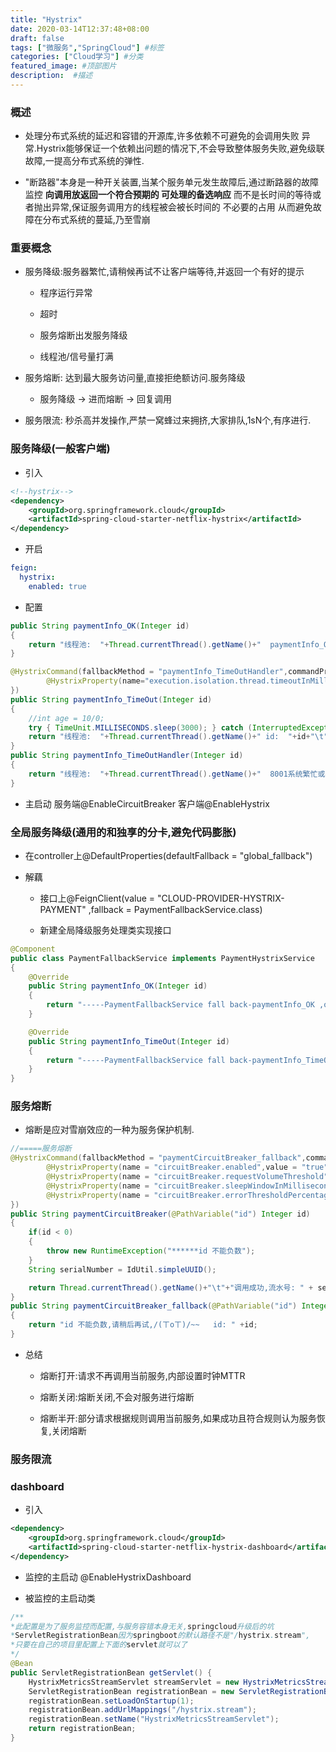 ```yaml
---
title: "Hystrix"
date: 2020-03-14T12:37:48+08:00
draft: false
tags: ["微服务","SpringCloud"] #标签
categories: ["Cloud学习"] #分类
featured_image: #顶部图片
description:  #描述
---
```


### 概述

- 处理分布式系统的延迟和容错的开源库,许多依赖不可避免的会调用失败 异常.Hystrix能够保证一个依赖出问题的情况下,不会导致整体服务失败,避免级联故障,一提高分布式系统的弹性.

- "断路器"本身是一种开关装置,当某个服务单元发生故障后,通过断路器的故障监控 **向调用放返回一个符合预期的 可处理的备选响应** 而不是长时间的等待或者抛出异常,保证服务调用方的线程被会被长时间的 不必要的占用 从而避免故障在分布式系统的蔓延,乃至雪崩

### 重要概念

- 服务降级:服务器繁忙,请稍候再试不让客户端等待,并返回一个有好的提示

  - 程序运行异常

  - 超时

  - 服务熔断出发服务降级

  - 线程池/信号量打满

- 服务熔断: 达到最大服务访问量,直接拒绝额访问.服务降级

  - 服务降级 -> 进而熔断 -> 回复调用

- 服务限流: 秒杀高并发操作,严禁一窝蜂过来拥挤,大家排队,1sN个,有序进行.

### 服务降级(一般客户端)

- 引入

```xml
<!--hystrix-->
<dependency>
    <groupId>org.springframework.cloud</groupId>
    <artifactId>spring-cloud-starter-netflix-hystrix</artifactId>
</dependency>
```

- 开启

```yml
feign:
  hystrix:
    enabled: true
```

- 配置

```java
public String paymentInfo_OK(Integer id)
{
    return "线程池:  "+Thread.currentThread().getName()+"  paymentInfo_OK,id:  "+id+"\t"+"O(∩_∩)O哈哈~";
}

@HystrixCommand(fallbackMethod = "paymentInfo_TimeOutHandler",commandProperties = {
        @HystrixProperty(name="execution.isolation.thread.timeoutInMilliseconds",value="5000")
})
public String paymentInfo_TimeOut(Integer id)
{
    //int age = 10/0;
    try { TimeUnit.MILLISECONDS.sleep(3000); } catch (InterruptedException e) { e.printStackTrace(); }
    return "线程池:  "+Thread.currentThread().getName()+" id:  "+id+"\t"+"O(∩_∩)O哈哈~"+"  耗时(秒): ";
}
public String paymentInfo_TimeOutHandler(Integer id)
{
    return "线程池:  "+Thread.currentThread().getName()+"  8001系统繁忙或者运行报错,请稍后再试,id:  "+id+"\t"+"o(╥﹏╥)o";
}
```

- 主启动 服务端@EnableCircuitBreaker 客户端@EnableHystrix

### 全局服务降级(通用的和独享的分卡,避免代码膨胀)

- 在controller上@DefaultProperties(defaultFallback = "global_fallback")

- 解藕

  - 接口上@FeignClient(value = "CLOUD-PROVIDER-HYSTRIX-PAYMENT" ,fallback = PaymentFallbackService.class)

  - 新建全局降级服务处理类实现接口

```java
@Component
public class PaymentFallbackService implements PaymentHystrixService
{
    @Override
    public String paymentInfo_OK(Integer id)
    {
        return "-----PaymentFallbackService fall back-paymentInfo_OK ,o(╥﹏╥)o";
    }

    @Override
    public String paymentInfo_TimeOut(Integer id)
    {
        return "-----PaymentFallbackService fall back-paymentInfo_TimeOut ,o(╥﹏╥)o";
    }
}
```

### 服务熔断

- 熔断是应对雪崩效应的一种为服务保护机制.

```java
//=====服务熔断
@HystrixCommand(fallbackMethod = "paymentCircuitBreaker_fallback",commandProperties = {
        @HystrixProperty(name = "circuitBreaker.enabled",value = "true"),// 是否开启断路器
        @HystrixProperty(name = "circuitBreaker.requestVolumeThreshold",value = "10"),// 请求次数
        @HystrixProperty(name = "circuitBreaker.sleepWindowInMilliseconds",value = "10000"), // 时间窗口期
        @HystrixProperty(name = "circuitBreaker.errorThresholdPercentage",value = "60"),// 失败率达到多少后跳闸
})
public String paymentCircuitBreaker(@PathVariable("id") Integer id)
{
    if(id < 0)
    {
        throw new RuntimeException("******id 不能负数");
    }
    String serialNumber = IdUtil.simpleUUID();

    return Thread.currentThread().getName()+"\t"+"调用成功,流水号: " + serialNumber;
}
public String paymentCircuitBreaker_fallback(@PathVariable("id") Integer id)
{
    return "id 不能负数,请稍后再试,/(ㄒoㄒ)/~~   id: " +id;
}
```

- 总结

  - 熔断打开:请求不再调用当前服务,内部设置时钟MTTR

  - 熔断关闭:熔断关闭,不会对服务进行熔断

  - 熔断半开:部分请求根据规则调用当前服务,如果成功且符合规则认为服务恢复,关闭熔断

### 服务限流

### dashboard

- 引入

```xml
<dependency>
    <groupId>org.springframework.cloud</groupId>
    <artifactId>spring-cloud-starter-netflix-hystrix-dashboard</artifactId>
</dependency>
```

- 监控的主启动 @EnableHystrixDashboard

- 被监控的主启动类

```java
/**
*此配置是为了服务监控而配置,与服务容错本身无关,springcloud升级后的坑
*ServletRegistrationBean因为springboot的默认路径不是"/hystrix.stream",
*只要在自己的项目里配置上下面的servlet就可以了
*/
@Bean
public ServletRegistrationBean getServlet() {
    HystrixMetricsStreamServlet streamServlet = new HystrixMetricsStreamServlet();
    ServletRegistrationBean registrationBean = new ServletRegistrationBean(streamServlet);
    registrationBean.setLoadOnStartup(1);
    registrationBean.addUrlMappings("/hystrix.stream");
    registrationBean.setName("HystrixMetricsStreamServlet");
    return registrationBean;
}
```
